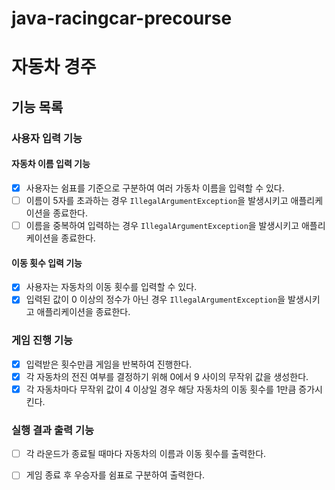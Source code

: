 # java-racingcar-precourse

# 자동차 경주

## 기능 목록

### 사용자 입력 기능

#### 자동차 이름 입력 기능

- [x] 사용자는 쉼표를 기준으로 구분하여 여러 가동차 이름을 입력할 수 있다.
- [ ] 이름이 5자를 초과하는 경우 `IllegalArgumentException`을 발생시키고 애플리케이션을 종료한다.
- [ ] 이름을 중복하여 입력하는 경우 `IllegalArgumentException`을 발생시키고 애플리케이션을 종료한다.

#### 이동 횟수 입력 기능

- [x] 사용자는 자동차의 이동 횟수를 입력할 수 있다.
- [x] 입력된 값이 0 이상의 정수가 아닌 경우 `IllegalArgumentException`을 발생시키고 애플리케이션을 종료한다.

### 게임 진행 기능

- [x] 입력받은 횟수만큼 게임을 반복하여 진행한다.
- [x] 각 자동차의 전진 여부를 결정하기 위해 0에서 9 사이의 무작위 값을 생성한다.
- [x] 각 자동차마다 무작위 값이 4 이상일 경우 해당 자동차의 이동 횟수를 1만큼 증가시킨다.

### 실행 결과 출력 기능

- [ ] 각 라운드가 종료될 때마다 자동차의 이름과 이동 횟수를 출력한다.
- [ ] 게임 종료 후 우승자를 쉼표로 구분하여 출력한다.

